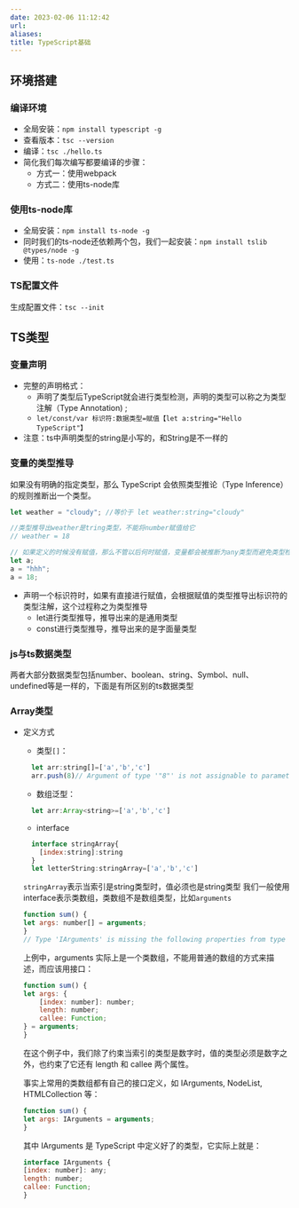 ```yaml
---
date: 2023-02-06 11:12:42
url: 
aliases:
title: TypeScript基础
---
```

## 环境搭建

### 编译环境

* 全局安装：`npm install typescript -g`
* 查看版本：`tsc --version`
* 编译：`tsc ./hello.ts`
* 简化我们每次编写都要编译的步骤：
  * 方式一：使用webpack
  * 方式二：使用ts-node库

### 使用ts-node库

* 全局安装：`npm install ts-node -g`
* 同时我们的ts-node还依赖两个包，我们一起安装：`npm install tslib @types/node -g`
* 使用：`ts-node ./test.ts`

### TS配置文件

生成配置文件：`tsc --init`

## TS类型

### 变量声明

* 完整的声明格式：
  * 声明了类型后TypeScript就会进行类型检测，声明的类型可以称之为类型注解（Type Annotation) ;
  * `let/const/var 标识符:数据类型=赋值【let a:string="Hello TypeScript"】`
* 注意：ts中声明类型的string是小写的，和String是不一样的

### 变量的类型推导

如果没有明确的指定类型，那么 TypeScript 会依照类型推论（Type Inference）的规则推断出一个类型。

```js
let weather = "cloudy"; //等价于 let weather:string="cloudy"

//类型推导出weather是tring类型，不能将number赋值给它
// weather = 18

// 如果定义的时候没有赋值，那么不管以后何时赋值，变量都会被推断为any类型而避免类型检查
let a;
a = "hhh";
a = 18;
```

* 声明一个标识符时，如果有直接进行赋值，会根据赋值的类型推导出标识符的类型注解，这个过程称之为类型推导
  * let进行类型推导，推导出来的是通用类型
  * const进行类型推导，推导出来的是字面量类型

### js与ts数据类型

两者大部分数据类型包括number、boolean、string、Symbol、null、undefined等是一样的，下面是有所区别的ts数据类型

### Array类型

* 定义方式
  * 类型`[]`：
   
  ```js
    let arr:string[]=['a','b','c']
    arr.push(8)// Argument of type '"8"' is not assignable to parameter of type 'string'.
    ```
  * 数组泛型：
  ```js
    let arr:Array<string>=['a','b','c']
    ```
  * interface
  ```js
    interface stringArray{
      [index:string]:string
    }
    let letterString:stringArray=['a','b','c']
    ```
    `stringArray`表示当索引是string类型时，值必须也是string类型
    我们一般使用interface表示类数组，类数组不是数组类型，比如`arguments`
    ```js
    function sum() {
    let args: number[] = arguments;
    }
    // Type 'IArguments' is missing the following properties from type 'number[]': pop, push, concat, join, and 24 more.
    ```
    上例中，arguments 实际上是一个类数组，不能用普通的数组的方式来描述，而应该用接口：
    ```js
    function sum() {
    let args: {
        [index: number]: number;
        length: number;
        callee: Function;
    } = arguments;
    }
    ```
    在这个例子中，我们除了约束当索引的类型是数字时，值的类型必须是数字之外，也约束了它还有 length 和 callee 两个属性。

    事实上常用的类数组都有自己的接口定义，如 IArguments, NodeList, HTMLCollection 等：
    ```js
    function sum() {
    let args: IArguments = arguments;
    }
    ```
    其中 IArguments 是 TypeScript 中定义好了的类型，它实际上就是：
    ```js
    interface IArguments {
    [index: number]: any;
    length: number;
    callee: Function;
    }
    ```